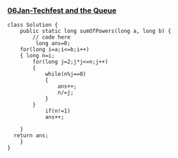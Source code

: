 ### [06Jan-Techfest and the Queue](https://www.geeksforgeeks.org/problems/techfest-and-the-queue1044/1)

```
class Solution {
    public static long sumOfPowers(long a, long b) {
        // code here
         long ans=0;
    for(long i=a;i<=b;i++)
    { long n=i;
        for(long j=2;j*j<=n;j++)
        {
            while(n%j==0)
            {
                ans++;
                n/=j;
            }
        }
            if(n!=1)
            ans++;
        
    }
  return ans;
    }
}
```




